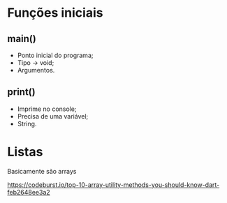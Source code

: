 # Funções iniciais

## main()

- Ponto inicial do programa;
- Tipo -> void;
- Argumentos.

## print()

- Imprime no console;
- Precisa de uma variável;
- String.

# Listas

Basicamente são arrays

https://codeburst.io/top-10-array-utility-methods-you-should-know-dart-feb2648ee3a2
